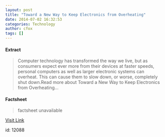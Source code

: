 ```yaml
---
layout: post
title: "Toward a New Way to Keep Electronics from Overheating"
date: 2014-07-02 16:32:53
categories: Technology
author: cfox
tags: []
---
```



#### Extract
>Computer technology has transformed the way we live, but as consumers expect ever more from their devices at faster speeds, personal computers as well as larger electronic systems can overheat. This can cause them to slow down, or worse, completely shut down.Read more about Toward a New Way to Keep Electronics from Overheating...

#### Factsheet
>factsheet unavailable

[Visit Link](http://www.pddnet.com/news/2014/07/toward-new-way-keep-electronics-overheating)

id:   12088



